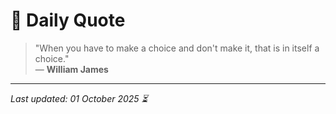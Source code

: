 # 📜 Daily Quote

> "When you have to make a choice and don't make it, that is in itself a choice."  
> — **William James**

---

_Last updated: 01 October 2025 ⏳_
